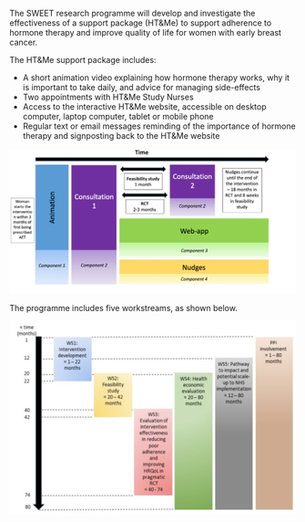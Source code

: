 The SWEET research programme will develop and investigate the effectiveness of a support package (HT&Me) to support adherence to hormone therapy and improve quality of life for women with early breast cancer.

The HT&Me support package includes:

- A short animation video explaining how hormone therapy works, why it is important to take daily, and advice for managing side-effects
- Two appointments with HT&Me Study Nurses
- Access to the interactive HT&Me website, accessible on desktop computer, laptop computer, tablet or mobile phone
- Regular text or email messages reminding of the importance of hormone therapy and signposting back to the HT&Me website

![Diagram1](/assets/images/Programme1.png "Timeline of intervention")

The programme includes five workstreams, as shown below.

![Diagram2](/assets/images/Programme2.png "Timeline of workstreams")
